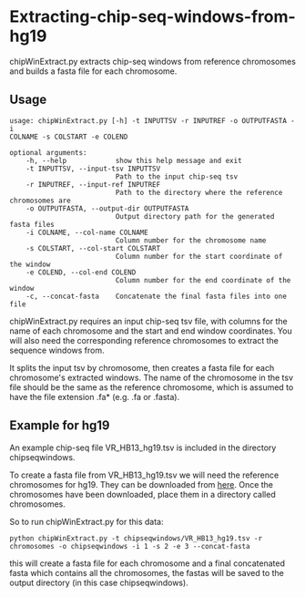 # **Extracting-chip-seq-windows-from-hg19**
chipWinExtract.py extracts chip-seq windows from reference chromosomes and builds a fasta file for each chromosome.

## **Usage**
```
usage: chipWinExtract.py [-h] -t INPUTTSV -r INPUTREF -o OUTPUTFASTA -i
COLNAME -s COLSTART -e COLEND

optional arguments:
    -h, --help            show this help message and exit
    -t INPUTTSV, --input-tsv INPUTTSV
                          Path to the input chip-seq tsv
    -r INPUTREF, --input-ref INPUTREF
                          Path to the directory where the reference chromosomes are
    -o OUTPUTFASTA, --output-dir OUTPUTFASTA
                          Output directory path for the generated fasta files
    -i COLNAME, --col-name COLNAME
                          Column number for the chromosome name
    -s COLSTART, --col-start COLSTART
                          Column number for the start coordinate of the window
    -e COLEND, --col-end COLEND
                          Column number for the end coordinate of the window
    -c, --concat-fasta    Concatenate the final fasta files into one file

```
chipWinExtract.py requires an input chip-seq tsv file, with columns for the name of each chromosome and the start and end window coordinates. You will also need the corresponding reference chromosomes to extract the sequence windows from.

It splits the input tsv by chromosome, then creates a fasta file for each chromosome's extracted windows. The name of the chromosome in the tsv file should be the same as the reference chromosome, which is assumed to have the file extension .fa* (e.g. .fa or .fasta).

## **Example for hg19**
An example chip-seq file VR_HB13_hg19.tsv is included in the directory chipseqwindows.

To create a fasta file from VR_HB13_hg19.tsv we will need the reference chromosomes for hg19. They can be downloaded from [here](http://hgdownload.cse.ucsc.edu/goldenPath/hg19/chromosomes/). Once the chromosomes have been downloaded, place them in a directory called chromosomes.

So to run chipWinExtract.py for this data:
```
python chipWinExtract.py -t chipseqwindows/VR_HB13_hg19.tsv -r chromosomes -o chipseqwindows -i 1 -s 2 -e 3 --concat-fasta
```
this will create a fasta file for each chromosome and a final concatenated fasta which contains all the chromosomes, the fastas will be saved to the output directory (in this case chipseqwindows).

